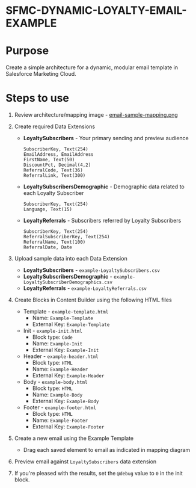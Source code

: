# SFMC-DYNAMIC-LOYALTY-EMAIL-EXAMPLE

# Purpose

Create a simple architecture for a dynamic, modular email template in Salesforce Marketing Cloud.

# Steps to use

1. Review architecture/mapping image - [email-sample-mapping.png](https://bitbucket.org/wvpv/sfmc-dynamic-loyalty-email-example/raw/3fcdb68894d1c38238f8c7ed581bcdd1fe59027d/email-sample-mapping.png)
2. Create required Data Extensions

    - **LoyaltySubscribers** - Your primary sending and preview audience

        ```
        SubscriberKey, Text(254)
        EmailAddress, EmailAddress
        FirstName, Text(50)
        DiscountPct, Decimal(4,2)
        ReferralCode, Text(36)
        ReferralLink, Text(300)
        ```

    - **LoyaltySubscribersDemographic** - Demographic data related to each Loyalty Subscriber

        ```
        SubscriberKey, Text(254)
        Language, Text(15)
        ```

    - **LoyaltyReferrals** - Subscribers referred by Loyalty Subscribers

        ```
        SubscriberKey, Text(254)
        ReferralSubscriberKey, Text(254)
        ReferralName, Text(100)
        ReferralDate, Date
        ```

3. Upload sample data into each Data Extension

    - **LoyaltySubscribers** - `example-LoyaltySubscribers.csv`
    - **LoyaltySubscribersDemographic** - `example-LoyaltySubscriberDemographics.csv`
    - **LoyaltyReferrals** - `example-LoyaltyReferrals.csv`

4. Create Blocks in Content Builder using the following HTML files

    - Template - `example-template.html`
        + Name: `Example-Template`
        + External Key: `Example-Template`
    - Init - `example-init.html`
        + Block type: `Code`
        + Name: `Example-Init`
        + External Key: `Example-Init`
    - Header - `example-header.html`
        + Block type: `HTML`
        + Name: `Example-Header`
        + External Key: `Example-Header`
    - Body - `example-body.html`
        + Block type: `HTML`
        + Name: `Example-Body`
        + External Key: `Example-Body`
    - Footer - `example-footer.html`
        + Block type: `HTML`
        + Name: `Example-Footer`
        + External Key: `Example-Footer`

5. Create a new email using the Example Template
    - Drag each saved element to email as indicated in mapping diagram
6. Preview email against `LoyaltySubscribers` data extension
7. If you're pleased with the results, set the `@debug` value to `0` in the init block.